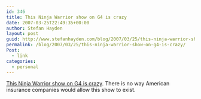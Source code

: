 ```yaml
---
id: 346
title: This Ninja Warrior show on G4 is crazy
date: 2007-03-25T22:49:35+00:00
author: Stefan Hayden
layout: post
guid: http://www.stefanhayden.com/blog/2007/03/25/this-ninja-warrior-show-on-g4-is-crazy/
permalink: /blog/2007/03/25/this-ninja-warrior-show-on-g4-is-crazy/
Post:
  - link
categories:
  - personal
---
```

<p><a href="http://www.stefanhayden.com/blog/wp-admin/post.php?posted=true">This Ninja Warrior show on G4 is crazy</a>. There is no way American insurance companies would allow this show to exist.
</p>
